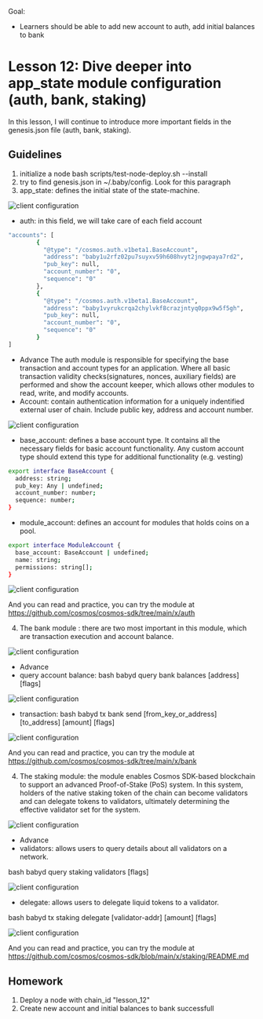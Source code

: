 Goal:
* Learners should be able to add new account to auth, add initial balances to bank

# Lesson 12: Dive deeper into app_state module configuration (auth, bank, staking)

In this lesson, I will continue to introduce more important fields in the genesis.json file (auth, bank, staking).

## Guidelines

1. initialize a node 
bash scripts/test-node-deploy.sh --install
2. try to find genesis.json in ~/.baby/config. Look for this paragraph
3. app_state: defines the initial state of the state-machine.

![client configuration](images/auth_genesis.png)

* auth: in this field, we will take care of each field account 
```bash
"accounts": [
        {
          "@type": "/cosmos.auth.v1beta1.BaseAccount",
          "address": "baby1u2rfz02pu7suyxv59h608hvyt2jngwpaya7rd2",
          "pub_key": null,
          "account_number": "0",
          "sequence": "0"
        },
        {
          "@type": "/cosmos.auth.v1beta1.BaseAccount",
          "address": "baby1vyrukcrqa2chylvkf8crazjntyq0ppx9w5f5gh",
          "pub_key": null,
          "account_number": "0",
          "sequence": "0"
        }
]
```

* Advance
The auth module is responsible for specifying the base transaction and account types for an application. Where all basic transaction validity checks(signatures, nonces, auxiliary fields) are performed and show the account keeper, which allows other modules to read, write, and modify accounts.
* Account: contain authentication information for a uniquely indentified external user of chain. Include public key, address and account number.

![client configuration](images/account_interface.png)

* base_account: defines a base account type. It contains all the necessary fields for basic account functionality. Any custom account type should extend this type for additional functionality (e.g. vesting)
```bash
export interface BaseAccount {
  address: string;
  pub_key: Any | undefined;
  account_number: number;
  sequence: number;
}
```

* module_account: defines an account for modules that holds coins on a pool.
```bash
export interface ModuleAccount {
  base_account: BaseAccount | undefined;
  name: string;
  permissions: string[];
}
```

![client configuration](images/auth_account.png)

And you can read and practice, you can try the module at https://github.com/cosmos/cosmos-sdk/tree/main/x/auth

4. The bank module : there are two most important in this module, which are transaction execution and account balance.

![client configuration](images/bank_field.png)

* Advance
* query account balance: bash babyd query bank balances [address] [flags] 

![client configuration](images/query_bank.png)

* transaction: bash babyd tx bank send [from_key_or_address] [to_address] [amount] [flags]

![client configuration](images/tx_bank.png)

And you can read and practice, you can try the module at https://github.com/cosmos/cosmos-sdk/tree/main/x/bank

4. The staking module: the module enables Cosmos SDK-based blockchain to support an advanced Proof-of-Stake (PoS) system. In this system, holders of the native staking token of the chain can become validators and can delegate tokens to validators, ultimately determining the effective validator set for the system.

![client configuration](images/staking_field.png)

* Advance
* validators: allows users to query details about all validators on a network.

bash babyd query staking validators [flags]

![client configuration](images/query_validators.png)

* delegate: allows users to delegate liquid tokens to a validator.

bash babyd tx staking delegate [validator-addr] [amount] [flags]

![client configuration](images/delegate.png)

And you can read and practice, you can try the module at https://github.com/cosmos/cosmos-sdk/blob/main/x/staking/README.md 


## Homework
1. Deploy a node with chain_id "lesson_12"
2. Create new account and initial balances to bank successfull 

